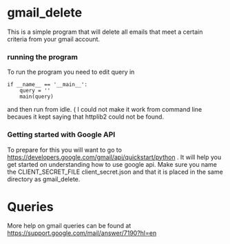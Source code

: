 # gmail_delete

This is a simple program that will delete all emails that meet a certain criteria from your gmail account.


### running the program
To run the program you need to edit query in

    if __name__ == '__main__':
        query = ''
        main(query)
    
and then run from idle. ( I could not make it work from command line becaues it kept saying that httplib2 could not be found.

### Getting started with Google API

To prepare for this you will want to go to https://developers.google.com/gmail/api/quickstart/python . It will help you get started on understanding how to use google api. Make sure you name the CLIENT_SECRET_FILE client_secret.json and that it is placed in the same directory as gmail_delete. 

# Queries

More help on gmail queries can be found at https://support.google.com/mail/answer/7190?hl=en


